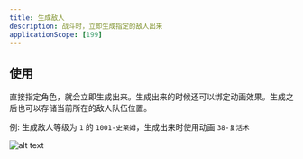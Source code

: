 ```yaml
---
title: 生成敌人
description: 战斗时，立即生成指定的敌人出来
applicationScope: [199]
---
```


## 使用

直接指定角色，就会立即生成出来。生成出来的时候还可以绑定动画效果。生成之后也可以存储当前所在的敌人队伍位置。

例: 生成敌人等级为 `1` 的 `1001-史莱姆`，生成出来时使用动画 `38-复活术`

![alt text](https://cdn.gcw.wiki/gcw/image/zh_hans/commands/battle/generateenemies/image.png)
